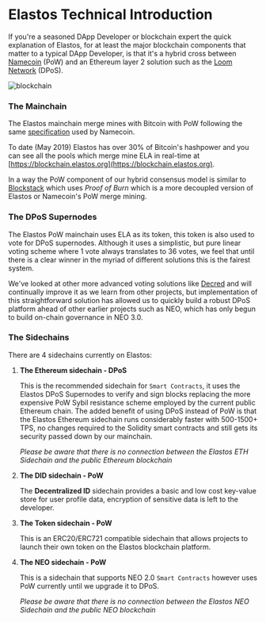 
# Elastos Technical Introduction

If you're a seasoned DApp Developer or blockchain expert the quick explanation of Elastos, for at least the major blockchain components that matter to a typical DApp Developer,
is that it's a hybrid cross between [Namecoin](https://namecoin.org) (PoW) and an Ethereum layer 2 solution such as the [Loom Network](https://loomx.io) (DPoS).

![blockchain](https://www.elastos.org/static/bucket_blockchain_info.648a6910.png)


### The Mainchain

The Elastos mainchain merge mines with Bitcoin with PoW following the same [specification](https://en.bitcoin.it/wiki/Merged_mining_specification) used by Namecoin.

To date (May 2019) Elastos has over 30% of Bitcoin's hashpower and you can see all the pools which merge mine ELA in real-time at [https://blockchain.elastos.org](https://blockchain.elastos.org).

In a way the PoW component of our hybrid consensus model is similar to [Blockstack](https://blockstack.org) which uses *Proof of Burn* which is a more decoupled version of Elastos or Namecoin's PoW merge mining.


### The DPoS Supernodes

The Elastos PoW mainchain uses ELA as its token, this token is also used to vote for DPoS supernodes. Although it uses a simplistic, but pure linear voting scheme where 1 vote
always translates to 36 votes, we feel that until there is a clear winner in the myriad of different solutions this is the fairest system.

We've looked at other more advanced voting solutions like [Decred](https://decred.org) and will continually improve it as we learn from other projects, but implementation of this straightforward solution
has allowed us to quickly build a robust DPoS platform ahead of other earlier projects such as NEO, which has only begun to build on-chain governance in NEO 3.0. 


### The Sidechains

There are 4 sidechains currently on Elastos:

1. **The Ethereum sidechain - DPoS**
    
    This is the recommended sidechain for `Smart Contracts`, it uses the Elastos DPoS Supernodes to verify and sign blocks replacing the more expensive PoW Sybil resistance scheme
    employed by the current public Ethereum chain. The added benefit of using DPoS instead of PoW is that the Elastos Ethereum sidechain runs considerably faster with
    500-1500+ TPS, no changes required to the Solidity smart contracts and still gets its security passed down by our mainchain.
    
    *Please be aware that there is no connection between the Elastos ETH Sidechain and the public Ethereum blockchain*


2. **The DID sidechain - PoW**

    The **Decentralized ID** sidechain provides a basic and low cost key-value store for user profile data, encryption of sensitive data is left to the developer.
    
    
3. **The Token sidechain - PoW**

    This is an ERC20/ERC721 compatible sidechain that allows projects to launch their own token on the Elastos blockchain platform.
    
4. **The NEO sidechain - PoW**
    
    This is a sidechain that supports NEO 2.0 `Smart Contracts` however uses PoW currently until we upgrade it to DPoS.
    
    *Please be aware that there is no connection between the Elastos NEO Sidechain and the public NEO blockchain*



